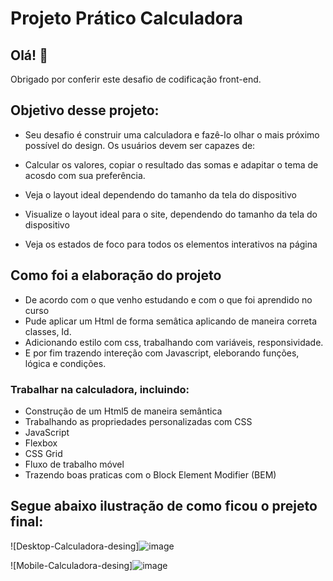 # Projeto Prático Calculadora

## Olá! 👋

Obrigado por conferir este desafio de codificação front-end.

## Objetivo desse projeto:

* Seu desafio é construir uma calculadora e fazê-lo olhar o mais próximo possível do design.
Os usuários devem ser capazes de:

* Calcular os valores, copiar o resultado das somas e adapitar o tema de acosdo com sua preferência. 

* Veja o layout ideal dependendo do tamanho da tela do dispositivo
  
* Visualize o layout ideal para o site, dependendo do tamanho da tela do dispositivo 

* Veja os estados de foco para todos os elementos interativos na página  
  
## Como foi a elaboração do projeto
 * De acordo com o que venho estudando e com o que foi aprendido no curso
 * Pude aplicar um Html de forma semâtica aplicando de maneira correta classes, Id.
 * Adicionando estilo com css, trabalhando com variáveis, responsividade.
 * E por fim trazendo intereção com Javascript, eleborando funções, lógica e condições.
 
 ### Trabalhar na calculadora, incluindo:

 * Construção de um Html5 de maneira semântica
 * Trabalhando as propriedades personalizadas com
   CSS
 * JavaScript
 * Flexbox 
 * CSS Grid
 * Fluxo de trabalho móvel
 * Trazendo boas praticas com o Block Element Modifier (BEM)
  
## Segue abaixo ilustração de como ficou o prejeto final: 

![Desktop-Calculadora-desing]![image](https://github.com/TiagoHenrique10/Interactive-rating-component-solution/assets/96561261/f1fd58e3-c5f7-4b6e-8dfc-25772ec7ebbc)

![Mobile-Calculadora-desing]![image](https://github.com/TiagoHenrique10/Interactive-rating-component-solution/assets/96561261/c7860eda-3f94-4f40-b230-e91b188e2857)
